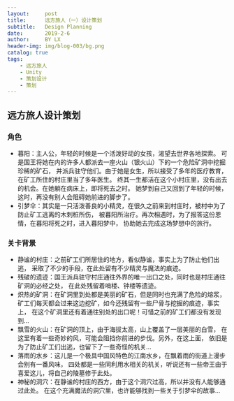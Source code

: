 ```yaml
---
layout:     post
title:      远方旅人（一）设计策划
subtitle:   Design Planning
date:       2019-2-6
author:     BY LX
header-img: img/blog-003/bg.png
catalog: true
tags:
    - 远方旅人
    - Unity
    - 策划设计
    - 策划
---
```


## 远方旅人设计策划  

### 角色
* 暮阳：主人公，年轻的时候是一个活泼好动的女孩，渴望去世界各地探索。
可是国王将她在内的许多人都派去一座火山（银火山）下的一个危险矿洞中挖掘珍稀的矿石，
并派兵驻守他们。由于她是女生，所以接受了多年的医疗教育，在矿工所住的村庄里当了多年医生。
终其一生都活在这个小村庄里，没有出去的机会。在她躺在病床上，即将死去之时。
她梦到自己又回到了年轻的时候，这时，再没有别人会阻碍她前进的脚步了。  
* 引梦伞：其实是一只活泼善良的小精灵，在很久之前来到村庄时，被村中为了防止矿工逃离的木刺桩所伤，
被暮阳所治疗。再次相遇时，为了报答这份恩情，在暮阳将死之时，进入暮阳梦中，
协助她去完成这场梦想中的旅行。

### 关卡背景
* 静谧的村庄：之前矿工们所居住的地方，看似静谧，事实上为了防止他们出逃，
采取了不少的手段，在此处留有不少精灵与魔法的痕迹。
* 残破的遗迹：国王派兵驻守村庄通往外界的唯一出口之处，同时也是村庄通往矿洞的必经之处，
在此处残留着哨楼、钟楼等遗迹。
* 炽热的矿洞：在矿洞里到处都是美丽的矿石，但是同时也充满了危险的熔浆，
矿工们每天都会过来这边挖矿，如今还残留有一些尸骨与挖掘的痕迹，事实上，
在这个矿洞里还有着通往别处的出口呢！可惜之前的矿工们都没有发现到...
* 飘雪的火山：在矿洞的顶上，由于海拔太高，山上覆盖了一层美丽的白雪，
在这里有着一些奇妙的风，可能会阻挡你前进的步伐。另外，在这上面，
依旧是为了防止矿工们出逃，也留下了一些奇怪的机关...
* 落雨的水乡：这儿是一个极具中国风特色的江南水乡，在飘着雨的街道上漫步会别有一番风味，
四处都是一些同利用水相关的机关，听说还有一些帝王由于喜爱这儿，将自己的陵墓修于此处。
* 神秘的洞穴：在静谧的村庄的西方，由于这个洞穴过高，所以并没有人能够通过此处。
在这个充满魔法的洞穴里，也许能够找到一些关于引梦伞的故事...